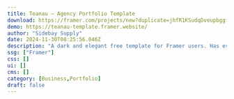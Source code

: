 ```yaml
---
title: Teanau — Agency Portfolio Template
download: https://framer.com/projects/new?duplicate=jhfR1KSudqDveupbggfF&duplicateType=siteTemplate
demo: https://teanau-template.framer.website/
author: "Sidebay Supply"
date: 2024-11-30T08:25:56.046Z
description: "A dark and elegant free template for Framer users. Has everything you need to launch your site in just a few minutes."
ssg: ["Framer"]
css: []
ui: []
cms: []
category: [Business,Portfolio]
draft: false
---
```

